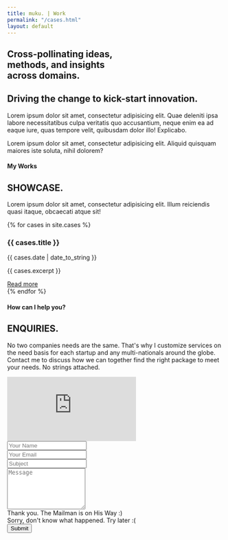 ```yaml
---
title: muku. | Work
permalink: "/cases.html"
layout: default
---
```

<!--
=================
Hero Area
================= 
-->
<section class="hero-area header-area">
    <div class="container">
        <div class="row">
            <div class="col-12 title">
                <div class="block text-center">
                    <p><h1>Cross-pollinating ideas, <br> methods, and insights<br> across domains.</h1></p>
                    <span class="borderline"></span>
                </div>
            </div>
        </div>
    </div>
</section> 
<!--
Start About Section
==================================== -->
<section class="about-2 section bg-gray" id="about">
    <div class="container">
        <div class="row">
            <div class="col-12 col-md-5">
                <h2>Driving the change to kick-start innovation.</h2>
            </div>
            <div class="col-12 col-md-7">
                <p>Lorem ipsum dolor sit amet, consectetur adipisicing elit. Quae deleniti ipsa labore necessitatibus culpa veritatis quo accusantium, neque enim ea ad eaque iure, quas tempore velit, quibusdam dolor illo! Explicabo.</p>
                <p>Lorem ipsum dolor sit amet, consectetur adipisicing elit. Aliquid quisquam maiores iste soluta, nihil dolorem?</p>
            </div>
        </div>         
        <!-- End row -->
    </div>     
    <!-- End container -->
</section> 
<!-- End section -->

<!--
=================
Free tools section
================= 
-->
<section class="team section" id="team">
    <div class="container">
        <div class="row">
            <div class="col-md-12">
               <div class="block title">
                    <h4>My Works</h4>
                    <h1>SHOWCASE.</h1>
                    <span class="borderline"></span>
                    <p>Lorem ipsum dolor sit amet, consectetur adipisicing elit. Illum reiciendis quasi itaque, obcaecati atque sit!</p>
                </div>
            </div>
        </div>
        <div class="row">
        {% for cases in site.cases %}
             <!-- case -->
            <div class="col-12 col-md-3 col-sm-6">
                <div class="cases text-center">
                    <div class="case-photo">
                        <!-- case photo -->
                        <img class="img-fluid" src="{{site.url}}/images/case-index/{{ cases.photo }}.jpg" alt="">
                        <!-- /case photo -->
                    </div>
                    <!-- case name & designation -->
                    <div class="case-content">
                        <h3>{{ cases.title }}</h3>
                        <p>{{ cases.date | date_to_string }}</p>
                        <p>{{ cases.excerpt }}</p>
                    </div>
                    <!-- /case name & designation -->
                    <div class="case-more">
                        <a class="btn btn-main" href="{{ site.baseurl }}{{ cases.permalink }}">Read more</a>
                    </div>
                </div>
            </div>
            <!-- end case -->
        {% endfor %}
        </div>
        <!-- End row -->
    </div>
    <!-- End container -->
</section>


<!--
=================
Contact Section
================= 
-->
<section class="contact-us section bg-gray" id="contact">
  <div class="container mt-3">
    <div class="row">
      <div class="col">
        <div class="title text-center">
          <h4>How can I help you?</h4>
          <h2>ENQUIRIES.</h2>
          <span class="borderline"></span>
          <p>
          No two companies needs are the same. That's why I customize services on the need basis for each startup and any multi-nationals around the globe. Contact me to discuss how we can together find the right package to meet your needs. 
          No strings attached. <br><!-- 
          Do you have a problem you need to define?<br>
          Do you have an idea to take forward? <br>
          Do you need help to rethink your strategy?<br>
          Do you have a problem in taking your product to market?<br> -->
          </p>
        </div>
      </div>
    </div>
    <!-- End row -->

  <!-- Map & Contact Form -->
  <div class="row">
    <div id="map" class="col-12 col-md-6">
      <div class="mapouter">
        <div class="gmap_canvas">
          <iframe id="gmap_canvas" src="https://maps.google.com/maps?q=78%20kavya%20fort%2C%20east%20lokamanya%20street%20rspuram%20coimbatore&t=&z=13&ie=UTF8&iwloc=&output=embed" frameborder="0" scrolling="no" marginheight="0" marginwidth="0"></iframe>
        </div>
      </div>
    </div> 
    <!-- -->
    <div class="col-12 col-md-6 contact-form pt-2">
      <form id="contact-form" method="post" action="https://formspree.io/info@mukundkulur.com" role="form">
          <div class="form-group">
            <input type="text" placeholder="Your Name" class="form-control" name="name" id="name">
          </div>					
          <div class="form-group">
            <input type="email" placeholder="Your Email" class="form-control" name="email" id="email">
          </div>					
          <div class="form-group">
            <input type="text" placeholder="Subject" class="form-control" name="subject" id="subject">
          </div>
          <div class="form-group pt-4">
            <textarea rows="6" placeholder="Message" class="form-control" name="message" id="message"></textarea>	
          </div>					
          <div id="success" class="success">
            Thank you. The Mailman is on His Way :)
          </div>					
          <div id="error" class="error">
            Sorry, don't know what happened. Try later :(
          </div>					
          <div id="cf-submit" class="pt-1">
            <input type="submit" id="contact-submit" class="btn btn-transparent" value="Submit">
          </div>											
        </form>
    </div>
  </div>
</div>  
</section>
 <!-- end row -->
<!-- / End Contact Details -->
<!-- end container -->
<!-- end section -->